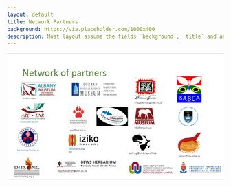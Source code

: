 ```yaml
---
layout: default
title: Network Partners
background: https://via.placeholder.com/1000x400
description: Most layout assume the fields `background`, `title` and an optional `description`
---
```

 ![Network of Partners](/assets/images/NetworksofPartners.jpg "Network of Partners")

